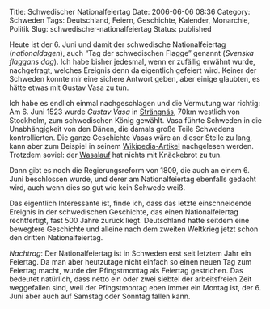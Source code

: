 Title: Schwedischer Nationalfeiertag
Date: 2006-06-06 08:36
Category: Schweden
Tags: Deutschland, Feiern, Geschichte, Kalender, Monarchie, Politik
Slug: schwedischer-nationalfeiertag
Status: published

Heute ist der 6. Juni und damit der schwedische Nationalfeiertag
(*nationaldagen*), auch “Tag der schwedischen Flagge” genannt (*Svenska
flaggans dag*). Ich habe bisher jedesmal, wenn er zufällig erwähnt
wurde, nachgefragt, welches Ereignis denn da eigentlich gefeiert wird.
Keiner der Schweden konnte mir eine sichere Antwort geben, aber einige
glaubten, es hätte etwas mit Gustav Vasa zu tun.

Ich habe es endlich einmal nachgeschlagen und die Vermutung war richtig:
Am 6. Juni 1523 wurde *Gustav Vasa* in
[Strängnäs](http://de.wikipedia.org/wiki/Str%C3%A4ngn%C3%A4s), 70km
westlich von Stockholm, zum schwedischen König gewählt. Vasa führte
Schweden in die Unabhängigkeit von den Dänen, die damals große Teile
Schwedens kontrollierten. Die ganze Geschichte Vasas wäre an dieser
Stelle zu lang, kann aber zum Beispiel in seinem
[Wikipedia-Artikel](http://de.wikipedia.org/wiki/Gustav_I._Wasa)
nachgelesen werden. Trotzdem soviel: der
[Wasalauf](http://de.wikipedia.org/wiki/Wasalauf) hat nichts mit
Knäckebrot zu tun.

Dann gibt es noch die Regierungsreform von 1809, die auch an einem 6.
Juni beschlossen wurde, und derer am Nationalfeiertag ebenfalls gedacht
wird, auch wenn dies so gut wie kein Schwede weiß.

Das eigentlich Interessante ist, finde ich, dass das letzte
einschneidende Ereignis in der schwedischen Geschichte, das einen
Nationalfeiertag rechtfertigt, fast 500 Jahre zurück liegt. Deutschland
hatte seitdem eine bewegtere Geschichte und alleine nach dem zweiten
Weltkrieg jetzt schon den dritten Nationalfeiertag.

*Nachtrag*: Der Nationalfeiertag ist in Schweden erst seit letztem Jahr
ein Feiertag. Da man aber heutzutage nicht einfach so einen neuen Tag
zum Feiertag macht, wurde der Pfingstmontag als Feiertag gestrichen. Das
bedeutet natürlich, dass netto ein oder zwei siebtel der arbeitsfreien
Zeit weggefallen sind, weil der Pfingstmontag eben immer ein Montag ist,
der 6. Juni aber auch auf Samstag oder Sonntag fallen kann.

